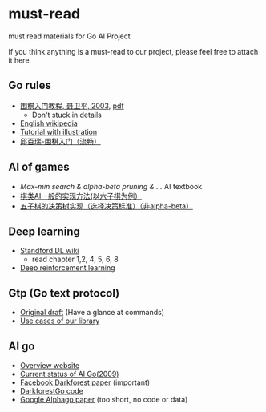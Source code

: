 # must-read
must read materials for Go AI Project

If you think anything is a must-read to our project, please feel free to attach it here.

## Go rules

- [围棋入门教程,  聂卫平, 2003](https://book.douban.com/subject/1148537/), [pdf](https://pan.baidu.com/s/1i3fFNRv)
    - Don't stuck in details
- [English wikipedia](https://en.wikipedia.org/wiki/Rules_of_go)
- [Tutorial with illustration](http://www.learngo.co.uk/GoTutor/Tutor.php)
- [邱百瑞-围棋入门（流畅）](http://www.tudou.com/programs/view/FGTKODOrjTc/)

## AI of games
- *Max-min search & alpha-beta pruning & ...* AI textbook
- [棋类AI一般的实现方法(以六子棋为例）](https://www.zhihu.com/question/29472711/answer/45436565)
- [五子棋的决策树实现（选择决策标准）（非alpha-beta）](https://github.com/MashiMaroLjc/ML-and-DM-in-action/tree/master/BetaMeow)

## Deep learning
- [Standford DL wiki](http://ufldl.stanford.edu/wiki/index.php/UFLDL_Tutorial)
    - read chapter 1,2, 4, 5, 6, 8
- [Deep reinforcement learning](http://icml.cc/2016/tutorials/deep_rl_tutorial.pdf)

## Gtp (Go text protocol)
- [Original draft](https://www.lysator.liu.se/~gunnar/gtp/gtp2-spec-draft2.pdf) (Have a glance at commands)
- [Use cases of our library](https://github.com/sjtu-ai-go/gtplib/tree/master/test)

## AI go
- [Overview website](http://www.computer-go.info/)
- [Current status of AI Go(2009)](http://pasky.or.cz//go/compgo-r2.pdf)
- [Facebook Darkforest paper](https://arxiv.org/pdf/1511.06410.pdf) (important)
- [DarkforestGo code](https://github.com/facebookresearch/darkforestGo)
- [Google Alphago paper](https://gogameguru.com/i/2016/03/deepmind-mastering-go.pdf) (too short, no code or data)
